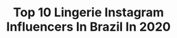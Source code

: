 ---
title: Top 10 Lingerie Instagram Influencers In Brazil In 2020
description: >-
  Find top lingerie Instagram influencers in Brazil in 2020. Most popular hashtags: #sorteio #makeup #quarentena #influencer.
platform: Instagram
profiles:
  - username: "annebelleif"
    fullname: >-
      Aηηєвєℓℓє I. Ferreira
    location: "Brazil"
    followers: 26094
    engagement: 121
    commentsToLikes: 0.041570
    id: ckap7xydqm27u0i78o9na9yec
    verified: false
    hashtags: "#repostlegend"
  - username: "rafa.mcd"
    fullname: >-
      Rafaella Macedo ➰
    location: "Brazil"
    followers: 23774
    engagement: 344
    commentsToLikes: 0.186848
    id: ck8t243twy2vp0j78wh3lnjq2
    verified: false
    hashtags: "#sorteios, #influencer, #instaphoto, #ficaremcasa"
  - username: "carlaschumann"
    fullname: >-
      Carla Schumann
    location: "Brazil"
    followers: 2831
    engagement: 1106
    commentsToLikes: 0.060402
    id: ckap6xha7hrl20i78timbsko5
    verified: false
    hashtags: ""
  - username: "nycollelimaa"
    fullname: >-
      Nycolle lima
    location: "Brazil"
    followers: 4554
    engagement: 1677
    commentsToLikes: 0.354072
    id: ck8t8fni0ka600j78h1633zt8
    verified: false
    hashtags: "#priorchallenge, #rebocochallenge, #bbb2020, #brabachallenge"
  - username: "budah"
    fullname: >-
      B U D A H
    location: "Brazil"
    followers: 30076
    engagement: 878
    commentsToLikes: 0.030200
    id: ck6u8g8sjreza0j71yyftrs1h
    verified: false
    hashtags: ""
  - username: "trigemeas_dantas_fitness_"
    fullname: >-
      Trigêmeas Dantas
    location: "Brazil"
    followers: 25057
    engagement: 83
    commentsToLikes: 0.078975
    id: ck6u07hxye1t70j71j1uftbhj
    verified: false
    hashtags: "#familia, #girls, #aben, #triplest"
  - username: "ana.eliisa"
    fullname: >-
      ✨Ana Elisa✨
    location: "Brazil"
    followers: 11704
    engagement: 2748
    commentsToLikes: 0.862642
    id: ck55ljemi1ph70i11q8u2p0l7
    verified: false
    hashtags: "#gratidao, #paragua, #autoestima, #automaquiagem"
  - username: "gabriela.araujo.1"
    fullname: >-
      Gabi Araújo
    location: "Brazil"
    followers: 23089
    engagement: 1380
    commentsToLikes: 0.320062
    id: ck8talikes9cf0j78096dtr5x
    verified: false
    hashtags: "#lingerie, #2020, #quarentena, #fiqueemcasa"
  - username: "taysaacarvalho"
    fullname: >-
      ✨TAYSA ✨
    location: "Brazil"
    followers: 59745
    engagement: 584
    commentsToLikes: 0.442392
    id: ck134k0q0wt6t0i19b8peeage
    verified: false
    hashtags: "#aprontando, #cabeloscurtos, #cafe, #seinspire"
  - username: "carllavanessa_"
    fullname: >-
      𝐶𝑎𝑟𝑙𝑙𝑎 𝑉𝑎𝑛𝑒𝑠𝑠𝑎 
    location: "Brazil"
    followers: 16167
    engagement: 1015
    commentsToLikes: 0.049730
    id: ckap7wupwlwwx0i78spokl48y
    verified: false
    hashtags: "#pecas, #linge, #mulheres, #sergipe"
---